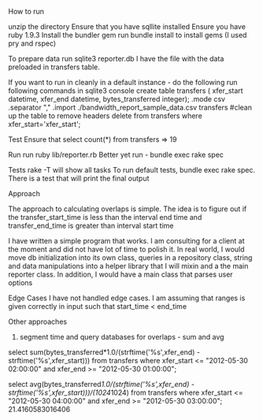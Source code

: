 How to run

unzip the directory
Ensure that you have sqllite installed
Ensure you have ruby 1.9.3
Install the bundler gem
run bundle install to install gems (I used pry and rspec)

To prepare data
  run sqlite3 reporter.db
  I have the file with the data preloaded in transfers table.  

If you want to run in cleanly in a default instance - do the following
  run following commands in sqlite3 console
  create table transfers ( xfer_start datetime, xfer_end datetime, bytes_transferred integer);
  .mode csv
  .separator ","
  .import ./bandwidth_report_sample_data.csv transfers
  #clean up the table to remove headers
  delete from transfers where xfer_start='xfer_start';

Test
  Ensure that select count(*) from transfers => 19

Run
  run ruby lib/reporter.rb
  Better yet run - bundle exec rake spec

Tests
rake -T will show all tasks
To run default tests,  bundle exec rake spec. There is a test that will print the final output

Approach

The approach to calculating overlaps is simple. The idea is to figure out if the transfer_start_time is less than the interval end time and transfer_end_time is greater than interval start time

I have written a simple program that works. I am consulting for a client at the moment and did not have lot of time to polish it. In real world, I would move db initialization into its own class, queries in a repository class, string and data manipulations into a helper library that I will mixin and a the main reporter class. In addition, I would have a main class that parses user options


Edge Cases
I have not handled edge cases. I am assuming that ranges is given correctly in input such that start_time < end_time


Other approaches
1. segment time and query databases for overlaps - sum and avg

select  sum(bytes_transferred*1.0/(strftime('%s',xfer_end) - strftime('%s',xfer_start)))  from transfers where xfer_start <= "2012-05-30 02:00:00" and xfer_end >= "2012-05-30 01:00:00";

select  avg(bytes_transferred*1.0/(strftime('%s',xfer_end) - strftime('%s',xfer_start)))/(1024*1024)  from transfers where xfer_start <= "2012-05-30 04:00:00" and xfer_end >= "2012-05-30 03:00:00";
21.4160583016406